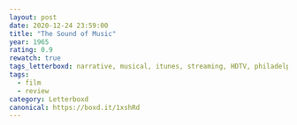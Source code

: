```yaml
---
layout: post 
date: 2020-12-24 23:59:00
title: "The Sound of Music"
year: 1965
rating: 0.9
rewatch: true
tags_letterboxd: narrative, musical, itunes, streaming, HDTV, philadelphia, leah
tags:
  - film
  - review
category: Letterboxd
canonical: https://boxd.it/1xshRd
---
```

